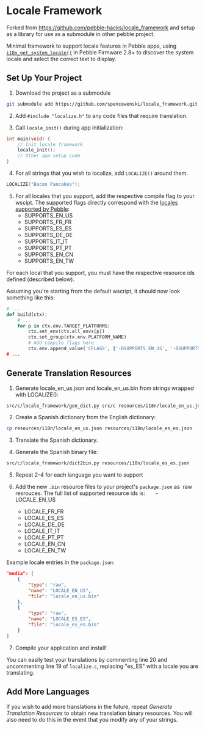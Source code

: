 Locale Framework
================

Forked from https://github.com/pebble-hacks/locale_framework and setup as a
library for use as a submodule in other pebble project.

Minimal framework to support locale features in Pebble apps, using
[`i18n_get_system_locale()`](http://developer.getpebble.com/docs/c/group___internationalization.html)
in Pebble Firmware 2.8+ to discover the system locale and select the correct
text to display.

## Set Up Your Project

1. Download the project as a submodule

```bash
git submodule add https://github.com/spencewenski/locale_framework.git src/c/locale_framework
```

2. Add `#include "localize.h"` to any code files that require translation.

3. Call `locale_init()` during app initialization:

```c
int main(void) {
    // Init locale framework
    locale_init();
    // Other app setup code
}
```

4. For all strings that you wish to localize, add `LOCALIZE()` around them.

```c
LOCALIZE("Bacon Pancakes");
```

5. For all locales that you support, add the respective compile flag to your wscipt.
  The supported flags directly correspond with the [locales supported by Pebble](https://developer.pebble.com/guides/tools-and-resources/internationalization/#locales-supported-by-pebble):
    - SUPPORTS_EN_US
    - SUPPORTS_FR_FR
    - SUPPORTS_ES_ES
    - SUPPORTS_DE_DE
    - SUPPORTS_IT_IT
    - SUPPORTS_PT_PT
    - SUPPORTS_EN_CN
    - SUPPORTS_EN_TW

For each local that you support, you must have the respective resource ids defined (described below).

Assuming you're starting from the default wscript, it should now look something like this:
```python
# ...
def build(ctx):
    # ...
    for p in ctx.env.TARGET_PLATFORMS:
        ctx.set_env(ctx.all_envs[p])
        ctx.set_group(ctx.env.PLATFORM_NAME)
        # Add compile flags here
        ctx.env.append_value('CFLAGS', ['-DSUPPORTS_EN_US', '-DSUPPORTS_FR_FR, ...])
# ...
```

## Generate Translation Resources

1. Generate locale_en_us.json and locale_en_us.bin from strings wrapped with LOCALIZE():

```bash
src/c/locale_framework/gen_dict.py src/c resources/i18n/locale_en_us.json
```

2. Create a Spanish dictionary from the English dictionary:

```bash
cp resources/i18n/locale_en_us.json resources/i18n/locale_es_es.json
```

3. Translate the Spanish dictionary.

4. Generate the Spanish binary file:

```bash
src/c/locale_framework/dict2bin.py resources/i18n/locale_es_es.json
```

5. Repeat 2-4 for each language you want to support

6. Add the new `.bin` resource files to your project's `package.json` as
  raw resrouces. The full list of supported resource ids is:    
    - LOCALE_EN_US
    - LOCALE_FR_FR
    - LOCALE_ES_ES
    - LOCALE_DE_DE
    - LOCALE_IT_IT
    - LOCALE_PT_PT
    - LOCALE_EN_CN
    - LOCALE_EN_TW

Example locale entries in the `package.json`:
```json
"media": [
    {
        "type": "raw",
        "name": "LOCALE_EN_US",
        "file": "locale_en_us.bin"
    },
    {
        "type": "raw",
        "name": "LOCALE_ES_ES",
        "file": "locale_es_es.bin"
    }
]
```

7. Compile your application and install!

You can easily test your translations by commenting line 20 and uncommenting
line 19 of `localize.c`, replacing "es_ES" with a locale you are translating.

## Add More Languages

If you wish to add more translations in the future, repeat *Generate
Translation Resources* to obtain new translation binary resources. You will also
need to do this in the event that you modify any of your strings.
